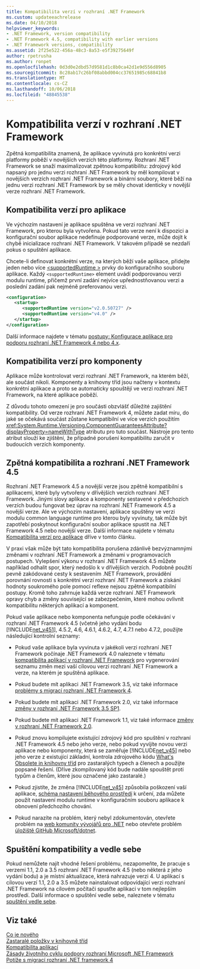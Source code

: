 ```yaml
---
title: Kompatibilita verzí v rozhraní .NET Framework
ms.custom: updateeachrelease
ms.date: 04/10/2018
helpviewer_keywords:
- .NET Framework, version compatibility
- .NET Framework 4.5, compatibility with earlier versions
- .NET Framework versions, compatibility
ms.assetid: 2f25e522-456a-48c3-8a53-e5f39275649f
author: rpetrusha
ms.author: ronpet
ms.openlocfilehash: 0d3d0e2dbd57d9581d1c8b0ca42d1e9d556d8905
ms.sourcegitcommit: 8c28ab17c26bf08abbd004cc37651985c68841b8
ms.translationtype: MT
ms.contentlocale: cs-CZ
ms.lasthandoff: 10/06/2018
ms.locfileid: "48845538"
---
```

# <a name="version-compatibility-in-the-net-framework"></a>Kompatibilita verzí v rozhraní .NET Framework
Zpětná kompatibilita znamená, že aplikace vyvinutá pro konkrétní verzi platformy poběží v novějších verzích této platformy. Rozhraní .NET Framework se snaží maximalizovat zpětnou kompatibilitu: zdrojový kód napsaný pro jednu verzi rozhraní .NET Framework by měl kompilovat v novějších verzích rozhraní .NET Framework a binární soubory, které běží na jednu verzi rozhraní .NET Framework by se měly chovat identicky v novější verze rozhraní .NET Framework.  
  
<a name="Apps"></a>   
## <a name="version-compatibility-for-apps"></a>Kompatibilita verzí pro aplikace  
 Ve výchozím nastavení je aplikace spuštěna ve verzi rozhraní .NET Framework, pro kterou byla vytvořena. Pokud tato verze není k dispozici a konfigurační soubor aplikace nedefinuje podporované verze, může dojít k chybě inicializace rozhraní .NET Framework. V takovém případě se nezdaří pokus o spuštění aplikace.  
  
 Chcete-li definovat konkrétní verze, na kterých běží vaše aplikace, přidejte jeden nebo více [ \<supportedRuntime >](../../../docs/framework/configure-apps/file-schema/startup/supportedruntime-element.md) prvky do konfiguračního souboru aplikace. Každý `<supportedRuntime>` element uvádí podporovanou verzi modulu runtime, přičemž první zadání nejvíce upřednostňovanou verzi a poslední zadání pak nejméně preferovanou verzi.  
  
```xml  
<configuration>  
   <startup>  
      <supportedRuntime version="v2.0.50727" />  
      <supportedRuntime version="v4.0" />  
   </startup>  
</configuration>  
```  
  
 Další informace najdete v tématu [postupy: Konfigurace aplikace pro podporu rozhraní .NET Framework 4 nebo 4.x](../../../docs/framework/migration-guide/how-to-configure-an-app-to-support-net-framework-4-or-4-5.md).  
  
## <a name="version-compatibility-for-components"></a>Kompatibilita verzí pro komponenty  
 Aplikace může kontrolovat verzi rozhraní .NET Framework, na kterém běží, ale součást nikoli. Komponenty a knihovny tříd jsou načteny v kontextu konkrétní aplikace a proto se automaticky spouštějí ve verzi rozhraní .NET Framework, na které aplikace poběží.  
  
 Z důvodu tohoto omezení je pro součásti obzvlášť důležité zajištění kompatibility. Od verze rozhraní .NET Framework 4, můžete zadat míru, do jaké se očekává součást zůstane kompatibilní ve více verzích použitím <xref:System.Runtime.Versioning.ComponentGuaranteesAttribute?displayProperty=nameWithType> atributu pro tuto součást. Nástroje pro tento atribut slouží ke zjištění, že případné porušení kompatibilitu zaručit v budoucích verzích komponenty.  
  
## <a name="backward-compatibility-and-the-net-framework-45"></a>Zpětná kompatibilita a rozhraní .NET Framework 4.5  
 Rozhraní .NET Framework 4.5 a novější verze jsou zpětně kompatibilní s aplikacemi, které byly vytvořeny v dřívějších verzích rozhraní .NET Framework. Jinými slovy aplikace a komponenty sestavené v předchozích verzích budou fungovat bez úprav na rozhraní .NET Framework 4.5 a novější verze. Ale ve výchozím nastavení, aplikace spuštěny ve verzi modulu common language runtime pro kterou byly vyvinuty, tak může být zapotřebí poskytnout konfigurační soubor aplikace spustit na .NET Framework 4.5 nebo novější verze. Další informace najdete v tématu [Kompatibilita verzí pro aplikace](#Apps) dříve v tomto článku.  
  
 V praxi však může být tato kompatibilita porušena zdánlivě bezvýznamnými změnami v rozhraní .NET Framework a změnami v programovacích postupech. Vylepšení výkonu v rozhraní .NET Framework 4.5 můžete například odhalit spor, který nedošlo k v dřívějších verzích. Podobně použití pevně zakódované cesty k sestavením .NET Framework, provádění porovnání rovnosti s konkrétní verzí rozhraní .NET Framework a získání hodnoty soukromého pole pomocí reflexe nejsou zpětně kompatibilní postupy. Kromě toho zahrnuje každá verze rozhraní .NET Framework opravy chyb a změny související se zabezpečením, které mohou ovlivnit kompatibilitu některých aplikací a komponent.  
  
 Pokud vaše aplikace nebo komponenta nefunguje podle očekávání v rozhraní .NET Framework 4.5 (včetně jeho vydání bodu [!INCLUDE[net_v451](../../../includes/net-v451-md.md)], 4.5.2, 4.6, 4.6.1, 4.6.2, 4.7, 4.7.1 nebo 4.7.2, použijte následující kontrolní seznamy:  
  
-  Pokud vaše aplikace byla vyvinuta v jakékoli verzi rozhraní .NET Framework počínaje .NET Framework 4.0 naleznete v tématu [kompatibilita aplikací v rozhraní .NET Framework](application-compatibility.md) pro vygenerování seznamu změn mezi vaší cílovou verzi rozhraní .NET Framework a verze, na kterém je spuštěná aplikace.  

- Pokud budete mít aplikaci .NET Framework 3.5, viz také informace [problémy s migrací rozhraní .NET Framework 4](../../../docs/framework/migration-guide/net-framework-4-migration-issues.md).

- Pokud budete mít aplikaci .NET Framework 2.0, viz také informace [změny v rozhraní .NET Framework 3.5 SP1](https://go.microsoft.com/fwlink/?LinkId=186989).

- Pokud budete mít aplikaci .NET Framework 1.1, viz také informace [změny v rozhraní .NET Framework 2.0](https://go.microsoft.com/fwlink/?LinkID=125263).  
  
-   Pokud znovu kompilujete existující zdrojový kód pro spuštění v rozhraní .NET Framework 4.5 nebo jeho verze, nebo pokud vyvíjíte novou verzi aplikace nebo komponenty, která se zaměřuje [!INCLUDE[net_v45](../../../includes/net-v45-md.md)] nebo jeho verze z existující základní, kontrola zdrojového kódu [ What's Obsolete in knihovny tříd](../../../docs/framework/whats-new/whats-obsolete.md) pro zastaralých typech a členech a použijte popsané řešení. (Dříve zkompilovaný kód bude nadále spouštět proti typům a členům, které jsou označené jako zastaralé.)  
  
-   Pokud zjistíte, že změna [!INCLUDE[net_v45](../../../includes/net-v45-md.md)] způsobila poškození vaší aplikace, [schéma nastavení běhového prostředí](../../../docs/framework/configure-apps/file-schema/runtime/index.md) k určení, zda můžete použít nastavení modulu runtime v konfiguračním souboru aplikace k obnovení předchozího chování.  
  
-   Pokud narazíte na problém, který nebyl zdokumentován, otevřete problém na [web komunity vývojářů pro .NET](https://developercommunity.visualstudio.com/spaces/61/index.html) nebo otevřete problém [úložiště GitHub Microsoft/dotnet](https://github.com/microsoft/dotnet/issues).
  
## <a name="compatibility-and-side-by-side-execution"></a>Spuštění kompatibility a vedle sebe  
 Pokud nemůžete najít vhodné řešení problému, nezapomeňte, že pracuje s verzemi 1.1, 2.0 a 3.5 rozhraní .NET Framework 4.5 (nebo některá z jeho vydání bodu) a je místní aktualizace, která nahrazuje verzi 4. U aplikací s cílovou verzí 1.1, 2.0 a 3.5 můžete nainstalovat odpovídající verzi rozhraní .NET Framework na cílovém počítači spusťte aplikaci v tom nejlepším prostředí. Další informace o spuštění vedle sebe, naleznete v tématu [spuštění vedle sebe](../../../docs/framework/deployment/side-by-side-execution.md).  
  
## <a name="see-also"></a>Viz také  
 [Co je nového](../../../docs/framework/whats-new/index.md)  
 [Zastaralé položky v knihovně tříd](../../../docs/framework/whats-new/whats-obsolete.md)  
 [Kompatibilita aplikací](../../../docs/framework/migration-guide/application-compatibility.md)  
 [Zásady životního cyklu podpory rozhraní Microsoft .NET Framework](https://go.microsoft.com/fwlink/p/?LinkId=248212)  
 [Potíže s migrací rozhraní .NET framework 4](../../../docs/framework/migration-guide/net-framework-4-migration-issues.md)
